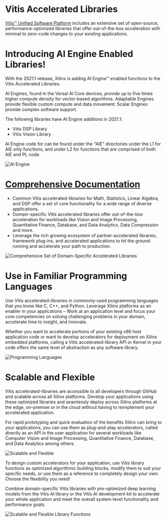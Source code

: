 # Vitis Accelerated Libraries
[Vitis&trade; Unified Software Platform](https://www.xilinx.com/products/design-tools/vitis/vitis-platform.html) includes an extensive set of open-source, performance-optimized libraries that offer out-of-the-box acceleration with minimal to zero-code changes to your existing applications.

# Introducing AI Engine Enabled Libraries!

With the 2021.1 release, Xilinx is adding AI Engine&trade; enabled functions to the Vitis Accelerated Libraries.

AI Engines, found in the Versal AI Core devices, provide up to five times higher compute density for vector-based algorithms. Adaptable Engines provide flexible custom compute and data movement. Scalar Engines provide complex software support.

The following libraries have AI Engine additions in 2021.1:
* Vitis DSP Library
* Vitis Vision Library

AI Engine code for can be found under the "AIE" directories under the L1 for AIE only functions, and under L2 for functions that are comprised of both AIE and PL code.

![AI Engine](https://xilinx.github.io/Vitis_Libraries/_images/aie_dir.png)

# [Comprehensive Documentation](https://xilinx.github.io/Vitis_Libraries/)

* Common Vitis accelerated-libraries for Math, Statistics, Linear Algebra, and DSP offer a set of core functionality for a wide range of diverse applications.
* Domain-specific Vitis accelerated libraries offer out-of-the-box acceleration for workloads like Vision and Image Processing, Quantitative Finance, Database, and Data Analytics, Data Compression and more.
* Leverage the rich growing ecosystem of partner-accelerated libraries, framework plug-ins, and accelerated applications to hit the ground running and accelerate your path to production.

![Comprehensive Set of Domain-Specific Accelerated Libraries](https://xilinx.github.io/Vitis_Libraries/_images/1569434411715.png)

# Use in Familiar Programming Languages
Use Vitis accelerated-libraries in commonly-used programming languages that you know like C, C++, and Python. Leverage Xilinx platforms as an enabler in your applications – Work at an application level and focus your core competencies on solving challenging problems in your domain, accelerate time to insight, and innovate.

Whether you want to accelerate portions of your existing x86 host application code or want to develop accelerators for deployment on Xilinx embedded platforms, calling a Vitis accelerated-library API or Kernel in your code offers the same level of abstraction as any software library.

![Programming Languages](https://xilinx.github.io/Vitis_Libraries/_images/1569434541001.png)

# Scalable and Flexible

Vitis accelerated-libraries are accessible to all developers through GitHub and scalable across all Xilinx platforms. Develop your applications using these optimized libraries and seamlessly deploy across Xilinx platforms at the edge, on-premise or in the cloud without having to reimplement your accelerated application.

For rapid prototyping and quick evaluation of the benefits Xilinx can bring to your applications, you can use them as plug-and-play accelerators, called directly as an API in the user application for several workloads like Computer Vision and Image Processing, Quantitative Finance, Database, and Data Analytics among others.

![Scalable and Flexible](https://xilinx.github.io/Vitis_Libraries/_images/1569434644122.png)

To design custom accelerators for your application, use Vitis library functions as optimized algorithmic building blocks, modify them to suit your specific needs, or use them as a reference to completely design your own. Choose the flexibility you need!

Combine domain-specific Vitis libraries with pre-optimized deep learning models from the Vitis AI library or the Vitis AI development kit to accelerate your whole application and meet the overall system-level functionality and performance goals.

![Scalable and Flexible Library Functions](https://xilinx.github.io/Vitis_Libraries/_images/1568760747007.png)
